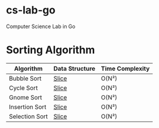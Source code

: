 # cs-lab-go
Computer Science Lab in Go

# Sorting Algorithm

| Algorithm      | Data Structure                              | Time Complexity |
|----------------|---------------------------------------------|-----------------|
| Bubble Sort    | [Slice](pkg/algorithm/sorting/bubble.go)    | O(N²)           |
| Cycle Sort     | [Slice](pkg/algorithm/sorting/cycle.go)     | O(N²)           |
| Gnome Sort     | [Slice](pkg/algorithm/sorting/gnome.go)     | O(N²)           |
| Insertion Sort | [Slice](pkg/algorithm/sorting/insertion.go) | O(N²)           |
| Selection Sort | [Slice](pkg/algorithm/sorting/selection.go) | O(N²)           |
